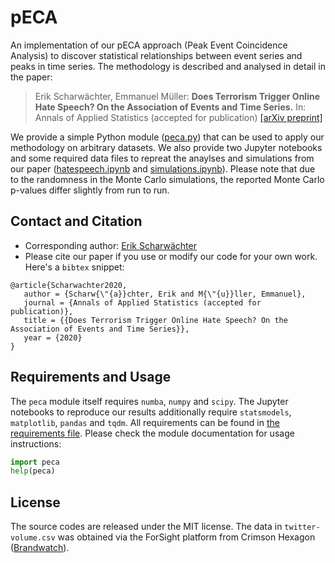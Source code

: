# pECA
An implementation of our pECA approach (Peak Event Coincidence Analysis) to discover statistical relationships between event series and peaks in time series. The methodology is described and analysed in detail in the paper:

> Erik Scharwächter, Emmanuel Müller: **Does Terrorism Trigger Online Hate Speech? On the Association of Events and Time Series.**
> In: Annals of Applied Statistics (accepted for publication) [[arXiv preprint]](https://arxiv.org/abs/2004.14733)

We provide a simple Python module ([peca.py](./peca.py)) that can be used to apply our methodology on arbitrary datasets. We also provide two Jupyter notebooks and some required data files to repreat the anaylses and simulations from our paper ([hatespeech.ipynb](./hatespeech.ipynb) and [simulations.ipynb](./simulations.ipynb)). Please note that due to the randomness in the Monte Carlo simulations, the reported Monte Carlo p-values differ slightly from run to run.

## Contact and Citation

* Corresponding author: [Erik Scharwächter](mailto:scharwaechter@bit-uni-bonn.de)
* Please cite our paper if you use or modify our code for your own work. Here's a `bibtex` snippet:

```
@article{Scharwachter2020,
   author = {Scharw{\"{a}}chter, Erik and M{\"{u}}ller, Emmanuel},
   journal = {Annals of Applied Statistics (accepted for publication)},
   title = {{Does Terrorism Trigger Online Hate Speech? On the Association of Events and Time Series}},
   year = {2020} 
}
```

## Requirements and Usage

The `peca` module itself requires `numba`, `numpy` and `scipy`. The Jupyter notebooks to reproduce our results additionally require `statsmodels`, `matplotlib`, `pandas` and `tqdm`. All requirements can be found in [the requirements file](./requirements.txt). Please check the module documentation for usage instructions:

```python
import peca
help(peca)
```

## License

The source codes are released under the MIT license. The data in `twitter-volume.csv` was obtained via the ForSight platform from Crimson Hexagon ([Brandwatch](https://www.brandwatch.com/)).

